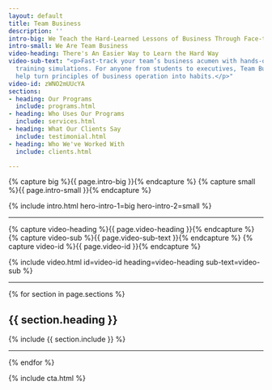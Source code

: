 ```yaml
---
layout: default
title: Team Business
description: ''
intro-big: We Teach the Hard-Learned Lessons of Business Through Face-to-Face Experiences
intro-small: We Are Team Business
video-heading: There's An Easier Way to Learn the Hard Way
video-sub-text: "<p>Fast-track your team’s business acumen with hands-on business
  training simulations. For anyone from students to executives, Team Business can
  help turn principles of business operation into habits.</p>"
video-id: zWNO2mUUcYA
sections:
- heading: Our Programs
  include: programs.html
- heading: Who Uses Our Programs
  include: services.html
- heading: What Our Clients Say
  include: testimonial.html
- heading: Who We've Worked With
  include: clients.html

---
```

<!-- This pulls text from the 'Intro Main' and 'Intro Sub' fields in the left-hand pane -->
{% capture big %}{{ page.intro-big }}{% endcapture %}
{% capture small %}{{ page.intro-small }}{% endcapture %}

{% include intro.html hero-intro-1=big hero-intro-2=small %}

___

<!-- Homepage Video (you can edit the video ID, heading, and sub-text fields below) -->
{% capture video-heading %}{{ page.video-heading }}{% endcapture %}
{% capture video-sub %}{{ page.video-sub-text }}{% endcapture %}
{% capture video-id %}{{ page.video-id }}{% endcapture %}

{% include video.html id=video-id heading=video-heading sub-text=video-sub %}

___

<!-- Loop through section headings and includes -->

{% for section in page.sections %}

  <h2 id="{{ section.heading | slugify }}">{{ section.heading }}</h2>

  {% include {{ section.include }} %}

  ___

{% endfor %}

<!-- Site-wide CTA -->
{% include cta.html %}